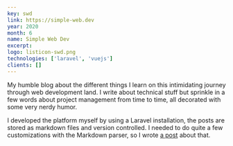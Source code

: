 ```yaml
---
key: swd
link: https://simple-web.dev
year: 2020
month: 6
name: Simple Web Dev
excerpt:
logo: listicon-swd.png
technologies: ['laravel', 'vuejs']
clients: []
---
```


My humble blog about the different things I learn on this intimidating journey through web development land. I write
about technical stuff but sprinkle in a few words about project management from time to time, all decorated with some
very nerdy humor.

I developed the platform myself by using a Laravel installation, the posts are stored as markdown files and version
controlled. I needed to do quite a few customizations with the Markdown parser, so I
wrote <a href="https://simple-web.dev/extending-laravel-markdown-with-lazy-images" target="_blank" rel="noopener noreferrer">
a post</a> about that.